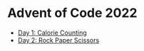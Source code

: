 # Advent of Code 2022

* [Day 1: Calorie Counting](https://adventofcode.com/2022/day/1)
* [Day 2: Rock Paper Scissors](https://adventofcode.com/2022/day/2)